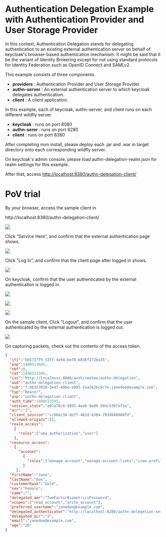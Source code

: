 Authentication Delegation Example with Authentication Provider and User Storage Provider
===================================
In this context, Authentication Delegation stands for delegating authentication to an existing external authentication server on behalf of keycloak's browser-based authentication mechanism. It might be said that it be the variant of Identity Brokering except for not using standard protocols for Identity Federation such as OpenID Connect and SAMLv2.

This example consists of three components.

* **providers** : Authentication Provider and User Storage Provider.
* **authn-server** : An external authentication server to which keycloak delegates authentication.
* **client** : A client application.

In this example, each of keycloak, authn-server, and client runs on each different wildfly server.

* **keycloak** : runs on port 8080
* **authn-serer** : runs on port 8280
* **client** : runs on port 8380

After completing mvn install, please deploy each .jar and .war in target directory onto each corresponding wildfly server.

On keycloak's admin console, please load authn-delegation-realm.json for realm settings for this example.

After that, access [http://localhost:8380/authn-delegation-client/](http://localhost:8380/authn-delegation-client/)

# PoV trial

By your browser, access the sample client in

http://localhost:8380/authn-delegation-client/

<img src="../../../supplements/figures/ClientBeforeLoggedIn.png"></img>

Click "Service Here", and confirm that the external authentication page shows.

<img src="../../../supplements/figures/DelegatedAuthentication.png"></img>

Click "Log In", and confirm that the client page after logged in shows.

<img src="../../../supplements/figures/ClientAfterLoggedIn.png"></img>

On keycloak, confirm that the user authenticated by the external authentication is logged in.

<img src="../../../supplements/figures/keycloakSessionAfterLoggedIn.png"></img>

<img src="../../../supplements/figures/keycloakUserDetailsAfterLoggedIn.png"></img>

<img src="../../../supplements/figures/keycloakUserAttributesAfterLoggedIn.png"></img>

On the sample client, Click "Logout", and confirm that the user authenticated by the external authentication is logged out.

<img src="../../../supplements/figures/keycloakEvents.png"></img>

On capturing packets, check out the contents of the access token.

```json
{
  "jti":"bb5717f9-53ff-4e94-be76-b836f272ba35",
  "exp":1498513645,
  "nbf":0,
  "iat":1498513345,
  "iss":"http://localhost:8080/auth/realms/authn-delegation",
  "aud":"authn-delegation-client",
  "sub":"f:66357020-3e47-49be-a993-2aa262bc8c7e:janedoe@example.com",
  "typ":"Bearer",
  "azp":"authn-delegation-client",
  "auth_time":1498513345,
  "session_state":"a07a76c6-d995-4ea6-9ad6-504c5387ef1a",
  "acr":"1",
  "client_session":"ccb6ec34-deff-462d-b384-793d048080fd",
  "allowed-origins":[],
  "realm_access":
    {
      "roles":["uma_authorization","user"]
    },
  "resource_access":
    {
      "account":
        {
          "roles":["manage-account","manage-account-links","view-profile"]
        }
     },
  "firstName":"Jane",
  "lastName":"Doe",
  "customerRank":"Gold",
  "sex":"Female",
  "name":"",
  "delegated_amr":"TwoFactorBiometricsPassword",
  "scopes":["read_account","write_account"],
  "preferred_username":"janedoe@example.com",
  "delegated_authenticator":"http://localhost:8280/authn-delegetion-server/authenticate",
  "delegated_acr":"3",
  "email":"janedoe@example.com",
  "age":"26"
}


